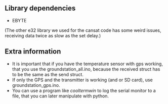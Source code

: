 ## Library dependencies
- EBYTE

(The other e32 library we used for the cansat code has some weird issues, receiving data twice as slow as the set delay.)

## Extra information
- It is important that if you have the temperature sensor with gps working, that you use the groundstation_all.ino, because the received struct has to be the same as the send struct.
- If only the GPS and the transmitter is working (and or SD card), use groundstation_gps.ino.
- You can use a program like _cooltermwin_ to log the serial monitor to a file, that you can later manipulate with python.
